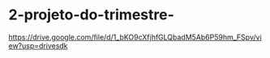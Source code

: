 # 2-projeto-do-trimestre-
https://drive.google.com/file/d/1_bKO9cXfjhfGLQbadM5Ab6P59hm_FSpv/view?usp=drivesdk
